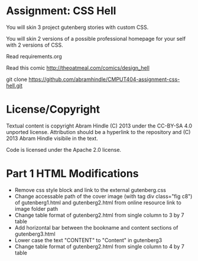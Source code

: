 Assignment: CSS Hell
====================

You will skin 3 project gutenberg stories with custom CSS.

You will skin 2 versions of a possible professional homepage for your
self with 2 versions of CSS.

Read requirements.org

Read this comic http://theoatmeal.com/comics/design_hell

git clone https://github.com/abramhindle/CMPUT404-assignment-css-hell.git

License/Copyright
=================

Textual content is copyright Abram Hindle (C) 2013 under the CC-BY-SA
4.0 unported license. Attribution should be a hyperlink to the
repository and (C) 2013 Abram Hindle visibile in the text.

Code is licensed under the Apache 2.0 license.

Part 1 HTML Modifications
=================

* Remove css style block and link to the external gutenberg.css
* Change accessable path of the cover image (with tag div class="fig c8") of gutenberg1.html and gutenberg2.html from online resource link to image folder path
* Change table format of gutenberg2.html from single column to 3 by 7 table
* Add horizontal bar between the bookname and content sections of gutenberg3.html
* Lower case the text "CONTENT" to "Content" in gutenberg3
* Change table format of gutenberg2.html from single column to 4 by 7 table
